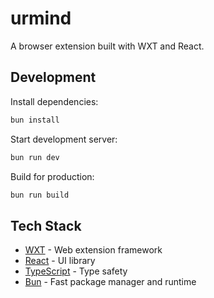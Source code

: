 # urmind

A browser extension built with WXT and React.

## Development

Install dependencies:
```bash
bun install
```

Start development server:
```bash
bun run dev
```

Build for production:
```bash
bun run build
```

## Tech Stack

- [WXT](https://wxt.dev/) - Web extension framework  
- [React](https://react.dev/) - UI library
- [TypeScript](https://www.typescriptlang.org/) - Type safety
- [Bun](https://bun.sh/) - Fast package manager and runtime

